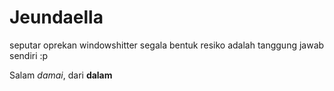 # Jeundaella
seputar oprekan windowshitter segala bentuk resiko adalah tanggung jawab sendiri :p

Salam _damai_, dari **dalam**
